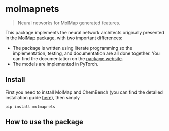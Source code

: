 # molmapnets
> Neural networks for MolMap generated features.


This package implements the neural network architects originally presented in the [MolMap package](https://github.com/shenwanxiang/bidd-molmap), with two important differences:

- The package is written using literate programming so the implementation, testing, and documentation are all done together. You can find the documentation on the [package website](https://riversdark.github.io/molmapnets/).
- The models are implemented in PyTorch.

## Install

First you need to install MolMap and ChemBench (you can find the detailed installation guide [here](https://github.com/shenwanxiang/bidd-molmap#installation)), then simply

`pip install molmapnets`

## How to use the package
